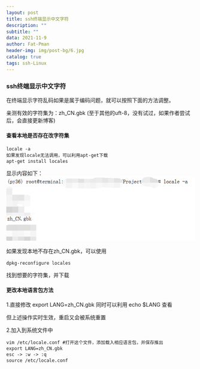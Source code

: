 ```yaml
---
layout: post
title: ssh终端显示中文字符
description: ""
subtitle: ""
data: 2021-11-9
author: Fat-Pman 
header-img: img/post-bg/6.jpg
catalog: true
tags: ssh-Linux
---
```


### ssh终端显示中文字符

在终端显示字符乱码如果是属于编码问题，就可以按照下面的方法调整。

亲测有效的字符集为：zh_CN.gbk (至于其他的uft-8，没有试过，如果作者尝试后，会直接更新博客)

#### 查看本地是否存在改字符集

``` 
locale -a
如果发现locale无法调用，可以利用apt-get下载
apt-get install locales
```

显示内容如下：
![locale](./img/20211110/1.png)

如果发现本地不存在zh_CN.gbk，可以使用
```
dpkg-reconfigure locales
```
找到想要的字符集，并下载

#### 更改本地语言包方法

1.直接修改 export LANG=zh_CN.gbk  同时可以利用 echo $LANG 查看

但上述操作实时生效，重启又会被系统重置

2.加入到系统文件中

```
vim /etc/locale.conf #打开这个文件，添加载入相应语言包，并保存推出
export LANG=zh_CN.gbk
esc -> :w -> :q
source /etc/locale.conf
```